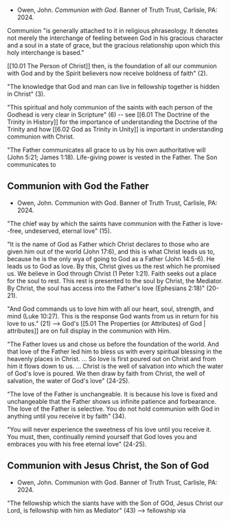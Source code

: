 - Owen, John. *Communion with God*. Banner of Truth Trust, Carlisle, PA: 2024.

Communion "is generally attached to it in religious phraseology. It denotes not merely the interchange of feeling between God in his gracious character and a soul in a state of grace, but the gracious relationship upon which this holy interchange is based." 

[[10.01 The Person of Christ]] then, is the foundation of all our communion with God and by the Spirit believers now receive boldness of faith" (2).

"The knowledge that God and man can live in fellowship together is hidden in Christ" (3).

"This spiritual and holy communion of the saints with each person of the Godhead is very clear in Scripture" (6) -- see [[6.01 The Doctrine of the Trinity in History]] for the importance of understanding the Doctrine of the Trinity and how [[6.02 God as Trinity in Unity]] is important in understanding communion with Christ. 

"The Father communicates all grace to us by his own authoritative will (John 5:21; James 1:18). Life-giving power is vested in the Father. The Son communicates to

## Communion with God the Father

- Owen, John. Communion with God. Banner of Truth Trust, Carlisle, PA: 2024.

"The chief way by which the saints have communion with the Father is love--free, undeserved, eternal love" (15).

"It is the name of God as Father which Christ declares to those who are given him out of the world (John 17:6), and this is what Christ leads us to, because he is the only wya of going to God as a Father (John 14:5-6). He leads us to God as love. By this, Christ gives us the rest which he promised us. We believe in God through Christ (1 Peter 1:21). Faith seeks out a place for the soul to rest. This rest is presented to the soul by Christ, the Mediator. By Christ, the soul has access into the Father's love (Ephesians 2:18)" (20-21).

"And God commands us to love him with all our heart, soul, strength, and mind (Luke 10:27). This is the response God wants from us in return for his love to us." (21) --> God's [[5.01 The Properties (or Attributes) of God | attributes]] are on full display in the communion with Him. 

"The Father loves us and chose us before the foundation of the world. And that love of the Father led him to bless us with every spiritual blessing in the heavenly places in Christ. ... So love is first poured out on Christ and from him it flows down to us. ... Christ is the well of salvation into which the water of God's love is poured. We then draw by faith from Christ, the well of salvation, the water of God's love" (24-25).

"The love of the Father is unchangeable. It is because his love is fixed and unchangeable that the Father shows us infinite patience and forbearance. The love of the Father is selective. You do not hold communion with God in anything until you receive it by faith" (34).

"You will never experience the sweetness of his love until you receive it. You must, then, continually remind yourself that God loves you and embraces you with his free eternal love" (24-25).

## Communion with Jesus Christ, the Son of God

- Owen, John. Communion with God. Banner of Truth Trust, Carlisle, PA: 2024.

"The fellowship which the siants have with the Son of GOd, Jesus Christ our Lord, is fellowship with him as Mediator" (43) --> fellowship via 